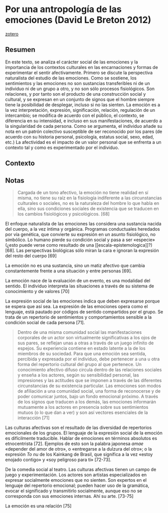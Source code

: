 # Por una antropología de las emociones (David Le Breton 2012)
[zotero](zotero://select/items/@lebreton2012)

## Resumen
En este texto, se analiza el carácter social de las emociones y la importancia de los contextos culturales en las encarnaciones y formas de experimentar el sentir afectivamente. Primero se discute la perspectiva naturalista del estudio de las emociones. Como se sostiene, los sentimientos y las emociones no son sustancias transferibles ni de un individuo ni de un grupo a otro, y no son sólo procesos fisiológicos. Son relaciones, y por tanto son el producto de una construcción social y cultural, y se expresan en un conjunto de signos que el hombre siempre tiene la posibilidad de desplegar, incluso si no las sienten. La emoción es a la vez interpretación, expresión, significación, relación, regulación de un intercambio; se modifica de acuerdo con el público, el contexto, se diferencia en su intensidad, e incluso en sus manifestaciones, de acuerdo a la singularidad de cada persona. Como se argumenta, el individuo añade su nota en un patrón colectivo susceptible de ser reconocido por los pares (de acuerdo con su historia personal, psicología, estatus social, sexo, edad, etc.) La afectividad es el impacto de un valor personal que se enfrenta a un contexto tal y como es experimentado por el individuo.

## Contexto

## Notas

> Cargada de un tono afectivo, la emoción no tiene realidad en sí misma, no tiene su raíz en la fisiología indiferente a las circunstancias culturales o sociales, no es la naturaleza del hombre lo que habla en ella, sino sus condiciones sociales de existencia que se traducen en los cambios fisiológicos y psicológicos. [68]

El enfoque naturalista de las emociones las considera una sustancia nacida del cuerpo, a la vez íntima y orgánica. Programas conductuales heredados por vía genética, que convierte su expresión en un asunto fisiológico, no simbólico. Lo humano pierde su condición social y pasa a ser «especie» (¿esto puede verse como resultado de una [[escala-epistemologica]]?) [68]. Las perspectivas biológicas sólo miran la cara e ignoran la expresión del resto del cuerpo [69]

La emoción no es una sustancia, sino un matiz afectivo que cambia constantemente frente a una situación y entre personas [69].

La emoción nace de la evaluación de un evento, es una modalidad del sentido. El individuo interpreta las situaciones a través de su sistema de conocimiento y de valores [70]

La expresión social de las emociones indica que deben expresarse porque se espera que así sea. La expresión de las emociones opera como el lenguaje, está pautado por códigos de sentido compartidos por el grupo. Se trata de un repertorio de sentimientos y comportamientos sensible a la condición social de cada persona [71].

> Dentro de una misma comunidad social las manifestaciones corporales de un actor son virtualmente significativas a los ojos de sus pares, se reflejan unas a otras a través de un juego infinito de espejos. Su experiencia contiene en estado latente a la de los miembros de su sociedad. Para que una emoción sea sentida, percibida y expresada por el individuo, debe pertenecer a una u otra forma del repertorio cultural del grupo al que pertenece. Un conocimiento afectivo difuso circula dentro de las relaciones sociales y enseña a los actores, según su sensibilidad personal, las impresiones y las actitudes que se imponen a través de las diferentes circunstancias de su existencia particular. Las emociones son modos de afiliación a una comunidad social, una forma de reconocerse y de poder comunicar juntos, bajo un fondo emocional próximo. A través de los signos que traducen a los demás, las emociones informarán mutuamente a los actores en presencia sobre sus sentimientos mutuos (o lo que dan a ver) y son así vectores esenciales de la interacción [71]

Las culturas afectivas son el resultado de las diversidad de repertorios emocionales de los grupos. El lenguaje de la expresión social de la emoción es difícilmente traducible. Hablar de emociones en términos absolutos es etnocentrista [72]. Ejemplos de esto son la palabra japonesa *amae* «depender del amor de otro», o «entregarse a la dulzura del otro»; o la expresión *To nu* de los Kainkang de Brasil, que significa a la vez «estoy enojado contigo» y «soy peligroso para ti» [72-73].

De la comedia social al teatro. Las culturas afectivas tienen un campo de juego y experimentación. Los actores son artistas especializados en expresar socialmente emociones que no sienten. Son expertos en el lenguaje del repertorio emocional; pueden hacer uso de la gramática, evocar el significado y transmitirlo socialmente, aunque eso no se corresponda con sus emociones internas. Ahí su arte. [73-75]

La emoción es una relación [75]
